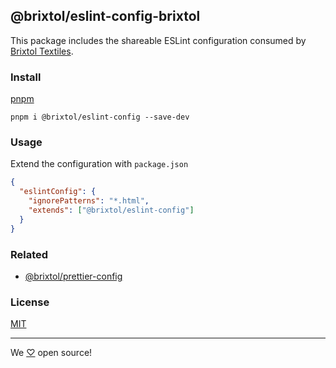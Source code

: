 ## @brixtol/eslint-config-brixtol

This package includes the shareable ESLint configuration consumed by [Brixtol Textiles](https://www.brixtoltextiles.com).

### Install

[pnpm](https://pnpm.js.org/en/cli/install)

```cli
pnpm i @brixtol/eslint-config --save-dev
```

### Usage

Extend the configuration with `package.json`

```json
{
  "eslintConfig": {
    "ignorePatterns": "*.html",
    "extends": ["@brixtol/eslint-config"]
  }
}
```

### Related

- [@brixtol/prettier-config](https://github.com/brixtol/prettier-config)

### License

[MIT](#LICENCE)

---

We [♡](https://www.brixtoltextiles.com/discount/4D3V3L0P3RS]) open source!
